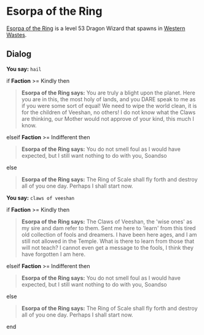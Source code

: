 # Esorpa of the Ring



[Esorpa of the Ring](/npc/120086) is a level 53 Dragon Wizard that spawns in [Western Wastes](/zone/120).



## Dialog

**You say:** `hail`



if **Faction** >= Kindly then



>**Esorpa of the Ring says:** You are truly a blight upon the planet.  Here you are in this, the most holy of lands, and you DARE speak to me as if you were some sort of equal!  We need to wipe the world clean, it  is for the children of Veeshan, no others! I do not know what the Claws are thinking, our Mother would not approve of your kind, this much I know.


elseif **Faction** >= Indifferent then



>**Esorpa of the Ring says:** You do not smell foul as I would have expected, but I still want nothing to do with you, Soandso


else



>**Esorpa of the Ring says:** The Ring of Scale shall fly forth and destroy all of you one day.  Perhaps I shall start now.


**You say:** `claws of veeshan`



if **Faction** >= Kindly then



>**Esorpa of the Ring says:** The Claws of Veeshan, the 'wise ones'  as my sire and dam refer to them.  Sent me here to 'learn' from this tired old collection of fools and dreamers.  I have been here ages, and I am still not allowed in the Temple.  What is there to learn from those that will not teach?  I cannot even get a message to the fools, I think they have forgotten I am here.


elseif **Faction** >= Indifferent then



>**Esorpa of the Ring says:** You do not smell foul as I would have expected, but I still want nothing to do with you, Soandso


else



>**Esorpa of the Ring says:** The Ring of Scale shall fly forth and destroy all of you one day.  Perhaps I shall start now.

end
